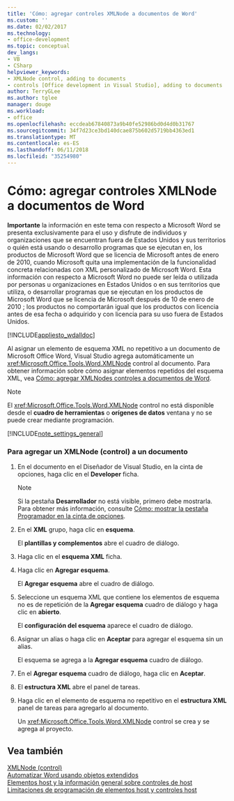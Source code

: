 ```yaml
---
title: 'Cómo: agregar controles XMLNode a documentos de Word'
ms.custom: ''
ms.date: 02/02/2017
ms.technology:
- office-development
ms.topic: conceptual
dev_langs:
- VB
- CSharp
helpviewer_keywords:
- XMLNode control, adding to documents
- controls [Office development in Visual Studio], adding to documents
author: TerryGLee
ms.author: tglee
manager: douge
ms.workload:
- office
ms.openlocfilehash: eccdeab67840873a9b40fe52986bd0d4d0b31767
ms.sourcegitcommit: 34f7d23ce3bd140dcae875b602d5719bb4363ed1
ms.translationtype: MT
ms.contentlocale: es-ES
ms.lasthandoff: 06/11/2018
ms.locfileid: "35254980"
---
```

# <a name="how-to-add-xmlnode-controls-to-word-documents"></a>Cómo: agregar controles XMLNode a documentos de Word
  **Importante** la información en este tema con respecto a Microsoft Word se presenta exclusivamente para el uso y disfrute de individuos y organizaciones que se encuentran fuera de Estados Unidos y sus territorios o quién está usando o desarrollo programas que se ejecutan en, los productos de Microsoft Word que se licencia de Microsoft antes de enero de 2010, cuando Microsoft quita una implementación de la funcionalidad concreta relacionadas con XML personalizado de Microsoft Word. Esta información con respecto a Microsoft Word no puede ser leída o utilizada por personas u organizaciones en Estados Unidos o en sus territorios que utiliza, o desarrollar programas que se ejecutan en los productos de Microsoft Word que se licencia de Microsoft después de 10 de enero de 2010 ; los productos no comportarán igual que los productos con licencia antes de esa fecha o adquirido y con licencia para su uso fuera de Estados Unidos.  
  
 [!INCLUDE[appliesto_wdalldoc](../vsto/includes/appliesto-wdalldoc-md.md)]  
  
 Al asignar un elemento de esquema XML no repetitivo a un documento de Microsoft Office Word, Visual Studio agrega automáticamente un <xref:Microsoft.Office.Tools.Word.XMLNode> control al documento. Para obtener información sobre cómo asignar elementos repetidos del esquema XML, vea [Cómo: agregar XMLNodes controles a documentos de Word](../vsto/how-to-add-xmlnodes-controls-to-word-documents.md).  
  
> [!NOTE]  
>  El <xref:Microsoft.Office.Tools.Word.XMLNode> control no está disponible desde el **cuadro de herramientas** o **orígenes de datos** ventana y no se puede crear mediante programación.  
  
 [!INCLUDE[note_settings_general](../sharepoint/includes/note-settings-general-md.md)]  
  
### <a name="to-add-an-xmlnode-control-to-a-document"></a>Para agregar un XMLNode (control) a un documento  
  
1.  En el documento en el Diseñador de Visual Studio, en la cinta de opciones, haga clic en el **Developer** ficha.  
  
    > [!NOTE]  
    >  Si la pestaña **Desarrollador** no está visible, primero debe mostrarla. Para obtener más información, consulte [Cómo: mostrar la pestaña Programador en la cinta de opciones](../vsto/how-to-show-the-developer-tab-on-the-ribbon.md).  
  
2.  En el **XML** grupo, haga clic en **esquema**.  
  
     El **plantillas y complementos** abre el cuadro de diálogo.  
  
3.  Haga clic en el **esquema XML** ficha.  
  
4.  Haga clic en **Agregar esquema**.  
  
     El **Agregar esquema** abre el cuadro de diálogo.  
  
5.  Seleccione un esquema XML que contiene los elementos de esquema no es de repetición de la **Agregar esquema** cuadro de diálogo y haga clic en **abierto**.  
  
     El **configuración del esquema** aparece el cuadro de diálogo.  
  
6.  Asignar un alias o haga clic en **Aceptar** para agregar el esquema sin un alias.  
  
     El esquema se agrega a la **Agregar esquema** cuadro de diálogo.  
  
7.  En el **Agregar esquema** cuadro de diálogo, haga clic en **Aceptar**.  
  
8.  El **estructura XML** abre el panel de tareas.  
  
9. Haga clic en el elemento de esquema no repetitivo en el **estructura XML** panel de tareas para agregarlo al documento.  
  
     Un <xref:Microsoft.Office.Tools.Word.XMLNode> control se crea y se agrega al proyecto.  
  
## <a name="see-also"></a>Vea también  
 [XMLNode (control)](../vsto/xmlnode-control.md)   
 [Automatizar Word usando objetos extendidos](../vsto/automating-word-by-using-extended-objects.md)   
 [Elementos host y la información general sobre controles de host](../vsto/host-items-and-host-controls-overview.md)   
 [Limitaciones de programación de elementos host y controles host](../vsto/programmatic-limitations-of-host-items-and-host-controls.md)  
  
  